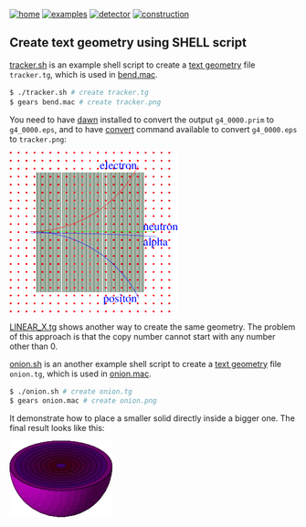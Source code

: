 [![home](https://img.shields.io/badge/gears-home-blue?style=flat)](../../..)
[![examples](https://img.shields.io/badge/gears-examples-green?style=flat)](../..)
[![detector](https://img.shields.io/badge/examples-detector-orange?style=flat)](..)
[![construction](https://img.shields.io/badge/detector-construction-red?style=flat)](../#detector-construction)

## Create text geometry using SHELL script

[tracker.sh][] is an example shell script to create a [text geometry][tg] file `tracker.tg`, which is used in [bend.mac][].

```sh
$ ./tracker.sh # create tracker.tg
$ gears bend.mac # create tracker.png
```

You need to have [dawn][] installed to convert the output `g4_0000.prim` to `g4_0000.eps`, and to have [convert][] command available to convert `g4_0000.eps` to `tracker.png`:

![tracker.png](tracker.png)

[LINEAR_X.tg][] shows another way to create the same geometry. The problem of this approach is that the copy number cannot start with any number other than 0.

[onion.sh][] is an another example shell script to create a [text geometry][tg] file `onion.tg`, which is used in [onion.mac][].

```sh
$ ./onion.sh # create onion.tg
$ gears onion.mac # create onion.png
```

It demonstrate how to place a smaller solid directly inside a bigger one. The final result looks like this:

![onion.png](onion.png)

[tracker.sh]:{{site.file}}/examples/detector/scripts/tracker.sh
[bend.mac]:{{site.file}}/examples/detector/scripts/bend.mac
[tg]: {{site.g4doc}}/Detector/Geometry/geomASCII.html
[dawn]:https://geant4.kek.jp/~tanaka/DAWN/About_DAWN.html
[LINEAR_X.tg]:{{site.file}}/examples/detector/scripts/LINEAR_X.tg
[convert]:https://imagemagick.org/script/convert.php
[onion.sh]:{{site.file}}/example/detector/scripts/onion.sh
[onion.mac]:{{site.file}}/example/detector/scripts/onion.mac
